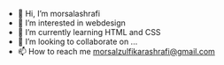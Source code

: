 - 👋 Hi, I’m morsalashrafi
- 👀 I’m interested in webdesign
- 🌱 I’m currently learning HTML and CSS
- 💞️ I’m looking to collaborate on ...
- 📫 How to reach me  morsalzulfikarashrafi@gmail.com

<!---
morsalashrafi/morsalashrafi is a ✨ special ✨ repository because its `README.md` (this file) appears on your GitHub profile.
You can click the Preview link to take a look at your changes.
--->
